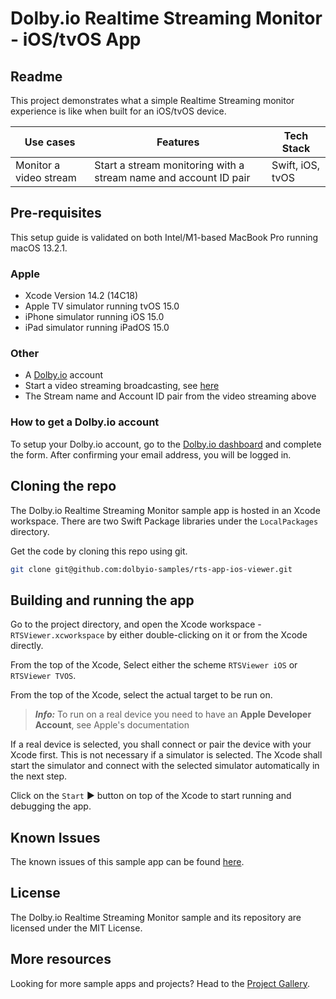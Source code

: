 # Dolby.io Realtime Streaming Monitor - iOS/tvOS App

## Readme

This project demonstrates what a simple Realtime Streaming monitor experience is like when built for an iOS/tvOS device.

| Use cases              | Features                                                         | Tech Stack       |
| ---------------------- | ---------------------------------------------------------------- | ---------------- |
| Monitor a video stream | Start a stream monitoring with a stream name and account ID pair | Swift, iOS, tvOS |

## Pre-requisites

This setup guide is validated on both Intel/M1-based MacBook Pro running macOS 13.2.1.

### Apple

* Xcode Version 14.2 (14C18)
* Apple TV simulator running tvOS 15.0
* iPhone simulator running iOS 15.0
* iPad simulator running iPadOS 15.0

### Other

* A [Dolby.io](https://dashboard.dolby.io/signup/) account
* Start a video streaming broadcasting, see [here](https://docs.dolby.io/streaming-apis/docs/how-to-broadcast-in-dashboard) 
* The Stream name and Account ID pair from the video streaming above

### How to get a Dolby.io account

To setup your Dolby.io account, go to the [Dolby.io dashboard](https://dashboard.dolby.io/signup/) and complete the form. After confirming your email address, you will be logged in.  

## Cloning the repo

The Dolby.io Realtime Streaming Monitor sample app is hosted in an Xcode workspace. There are two Swift Package libraries under the `LocalPackages` directory.

Get the code by cloning this repo using git.

```bash
git clone git@github.com:dolbyio-samples/rts-app-ios-viewer.git
```

## Building and running the app

Go to the project directory, and open the Xcode workspace - `RTSViewer.xcworkspace` by either double-clicking on it or from the Xcode directly.

From the top of the Xcode, Select either the scheme `RTSViewer iOS` or `RTSViewer TVOS`.

From the top of the Xcode, select the actual target to be run on.

> **_Info:_** To run on a real device you need to have an **Apple Developer Account**, see Apple's documentation

If a real device is selected, you shall connect or pair the device with your Xcode first. This is not necessary if a simulator is selected. The Xcode shall start the simulator and connect with the selected simulator automatically in the next step.

Click on the `Start` ► button on top of the Xcode to start running and debugging the app.

## Known Issues

The known issues of this sample app can be found [here](KNOWN-ISSUES.md).

## License

The Dolby.io Realtime Streaming Monitor sample and its repository are licensed under the MIT License.

## More resources

Looking for more sample apps and projects? Head to the [Project Gallery](https://docs.dolby.io/communications-apis/page/gallery).
